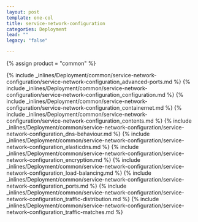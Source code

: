 ```yaml
---
layout: post
template: one-col
title: service-network-configuration
categories: Deployment
lead: ""
legacy: "false"

---
```

{% assign product = "common" %}

{% include _inlines/Deployment/common/service-network-configuration/service-network-configuration_advanced-ports.md %}
{% include _inlines/Deployment/common/service-network-configuration/service-network-configuration_configuration.md %}
{% include _inlines/Deployment/common/service-network-configuration/service-network-configuration_containernet.md %}
{% include _inlines/Deployment/common/service-network-configuration/service-network-configuration_contents.md %}
{% include _inlines/Deployment/common/service-network-configuration/service-network-configuration_dns-behaviour.md %}
{% include _inlines/Deployment/common/service-network-configuration/service-network-configuration_elasticdns.md %}
{% include _inlines/Deployment/common/service-network-configuration/service-network-configuration_encryption.md %}
{% include _inlines/Deployment/common/service-network-configuration/service-network-configuration_load-balancing.md %}
{% include _inlines/Deployment/common/service-network-configuration/service-network-configuration_ports.md %}
{% include _inlines/Deployment/common/service-network-configuration/service-network-configuration_traffic-distribution.md %}
{% include _inlines/Deployment/common/service-network-configuration/service-network-configuration_traffic-matches.md %}
